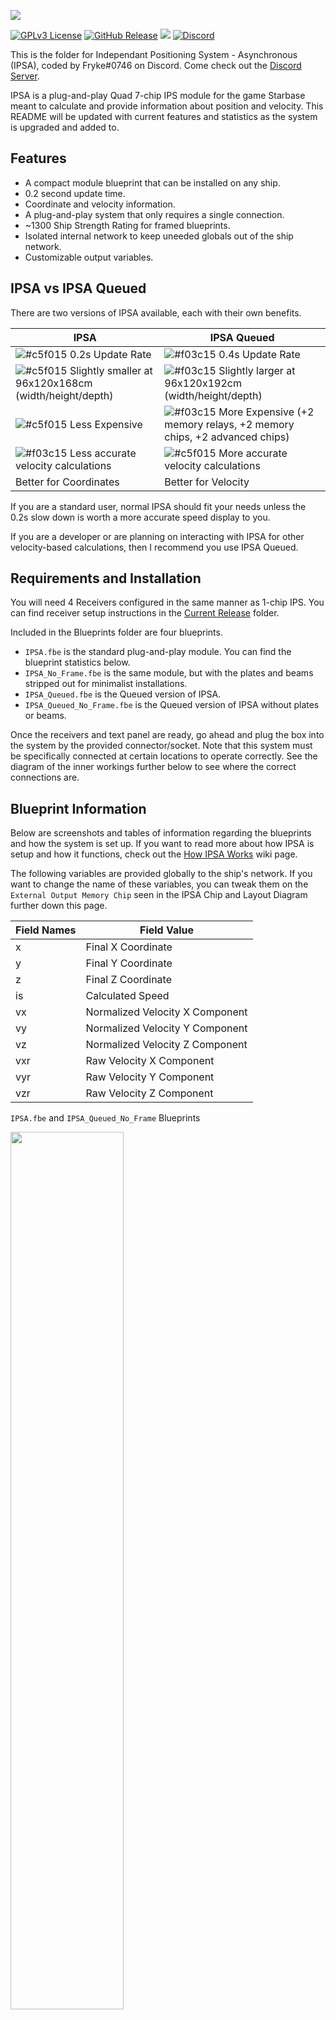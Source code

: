 ![](https://i.imgur.com/bzVLS2a.png)

[![GPLv3 License](https://img.shields.io/static/v1?label=Licence&message=GPL%20v3&color=green)](https://opensource.org/licenses/) [![GitHub Release](https://img.shields.io/static/v1?label=Version&message=1.0.0&color=blue)]() ![](https://img.shields.io/static/v1?label=Blueprint&message=Available&color=blueviolet) [![Discord](https://img.shields.io/static/v1?label=Discord&message=Click%20to%20Join&color=purple)](https://discord.gg/Vafdx5JWBh)


This is the folder for Independant Positioning System - Asynchronous (IPSA), coded by Fryke#0746 on Discord. Come check out the [Discord Server](https://discord.gg/Vafdx5JWBh).

IPSA is a plug-and-play Quad 7-chip IPS module for the game Starbase meant to calculate and provide information about position and velocity. This README will be updated with current features and statistics as the system is upgraded and added to.

## Features

- A compact module blueprint that can be installed on any ship.
- 0.2 second update time.
- Coordinate and velocity information.
- A plug-and-play system that only requires a single connection.
- ~1300 Ship Strength Rating for framed blueprints.
- Isolated internal network to keep uneeded globals out of the ship network.
- Customizable output variables.

## IPSA vs IPSA Queued

There are two versions of IPSA available, each with their own benefits.

| IPSA | IPSA Queued |
|------|-------------|
| ![#c5f015](https://via.placeholder.com/15/c5f015/000000?text=+) 0.2s Update Rate | ![#f03c15](https://via.placeholder.com/15/f03c15/000000?text=+) 0.4s Update Rate |
| ![#c5f015](https://via.placeholder.com/15/c5f015/000000?text=+) Slightly smaller at 96x120x168cm (width/height/depth) | ![#f03c15](https://via.placeholder.com/15/f03c15/000000?text=+) Slightly larger at 96x120x192cm (width/height/depth) |
| ![#c5f015](https://via.placeholder.com/15/c5f015/000000?text=+) Less Expensive | ![#f03c15](https://via.placeholder.com/15/f03c15/000000?text=+) More Expensive (+2 memory relays, +2 memory chips, +2 advanced chips) |
| ![#f03c15](https://via.placeholder.com/15/f03c15/000000?text=+) Less accurate velocity calculations | ![#c5f015](https://via.placeholder.com/15/c5f015/000000?text=+) More accurate velocity calculations |
| Better for Coordinates | Better for Velocity |

If you are a standard user, normal IPSA should fit your needs unless the 0.2s slow down is worth a more accurate speed display to you.

If you are a developer or are planning on interacting with IPSA for other velocity-based calculations, then I recommend you use IPSA Queued.

## Requirements and Installation

 You will need 4 Receivers configured in the same manner as 1-chip IPS. You can find receiver setup instructions in the [Current Release](https://github.com/Tmktahu/IPS/tree/main/CurrentRelease) folder.

Included in the Blueprints folder are four blueprints.

- `IPSA.fbe` is the standard plug-and-play module. You can find the blueprint statistics below.
- `IPSA_No_Frame.fbe` is the same module, but with the plates and beams stripped out for minimalist installations.
- `IPSA_Queued.fbe` is the Queued version of IPSA.
- `IPSA_Queued_No_Frame.fbe` is the Queued version of IPSA without plates or beams.

Once the receivers and text panel are ready, go ahead and plug the box into the system by the provided connector/socket. Note that this system must be specifically connected at certain locations to operate correctly. See the diagram of the inner workings further below to see where the correct connections are.

## Blueprint Information

Below are screenshots and tables of information regarding the blueprints and how the system is set up. If you want to read more about how IPSA is setup and how it functions, check out the [How IPSA Works](https://github.com/Tmktahu/IPS/wiki/How-IPSA-Works) wiki page.

The following variables are provided globally to the ship's network. If you want to change the name of these variables, you can tweak them on the `External Output Memory Chip` seen in the IPSA Chip and Layout Diagram further down this page.

Field Names | Field Value
------------|------------
x | Final X Coordinate
y | Final Y Coordinate
z | Final Z Coordinate
is | Calculated Speed
vx | Normalized Velocity X Component
vy | Normalized Velocity Y Component
vz | Normalized Velocity Z Component
vxr | Raw Velocity X Component
vyr | Raw Velocity Y Component
vzr | Raw Velocity Z Component

`IPSA.fbe` and `IPSA_Queued_No_Frame` Blueprints

<img src="https://i.imgur.com/ayXXeOW.png" width="60%">

`IPSA.fbe` Material Cost

<img src="https://i.imgur.com/62jZOBh.png" width="40%">

`IPSA.fbe` Full Part List

<img src="https://i.imgur.com/9eoMs8u.png" width="50%">

`IPSA.fbe` Building Budget

<img src="https://i.imgur.com/ozCSn2y.png" width="30%">

IPSA Chip and Layout Diagram

![IPSA Chip and Layout Diagram](https://i.imgur.com/6zciqzF.png)

## Want to help?

If you are interested in contributing to this project, feel free to look through the [Issues](https://github.com/Tmktahu/IPS/issues) to see what is currently being worked on. Any thoughts, comments, or PRs are much appreciated. If you have any questions or ideas, feel free to join the [IPS/Atlas Discord](https://discord.gg/Vafdx5JWBh).

## Special Thanks

- Aersaud#2007 for a ton of development help, bug squashing, and testing
- spedione#9006 for testing
- [Thaccus#0591](https://www.twitch.tv/thaccus) for testing and bug squashing

